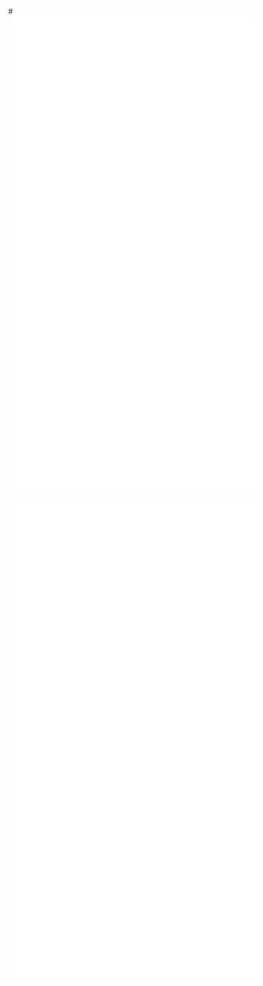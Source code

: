 #![Metrics](https://github.com/douglastofoli/douglastofoli/blob/main/github-metrics.svg)

<p align="center">
  <img src="https://github.com/douglastofoli/douglastofoli/blob/main/github-metrics.svg">
</p>
